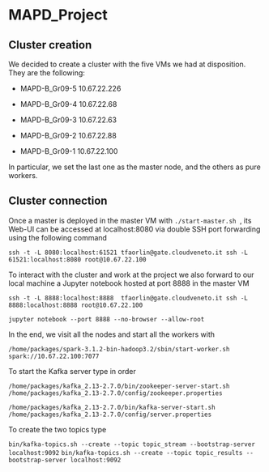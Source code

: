 # MAPD_Project

## Cluster creation
We decided to create a cluster with the five VMs we had at disposition. They are the following:

* MAPD-B_Gr09-5 10.67.22.226

* MAPD-B_Gr09-4 10.67.22.68
* MAPD-B_Gr09-3 10.67.22.63

* MAPD-B_Gr09-2 10.67.22.88

* MAPD-B_Gr09-1 10.67.22.100

In particular, we set the last one as the master node, and the others as pure workers.

## Cluster connection

Once a master is deployed in the master VM with  ```./start-master.sh ```, its Web-UI can be accessed at localhost:8080 via double SSH port forwarding using the following command

```ssh -t -L 8080:localhost:61521 tfaorlin@gate.cloudveneto.it ssh -L 61521:localhost:8080 root@10.67.22.100```

To interact with the cluster and work at the project we also forward to our local machine a Jupyter notebook hosted at port 8888 in the master VM

 ```ssh -t -L 8888:localhost:8888  tfaorlin@gate.cloudveneto.it ssh -L 8888:localhost:8888 root@10.67.22.100```

 ```jupyter notebook --port 8888 --no-browser --allow-root```

In the end, we visit all the nodes and start all the workers with

 ```/home/packages/spark-3.1.2-bin-hadoop3.2/sbin/start-worker.sh spark://10.67.22.100:7077```
 
 To start the Kafka server type in order
 
 ```/home/packages/kafka_2.13-2.7.0/bin/zookeeper-server-start.sh /home/packages/kafka_2.13-2.7.0/config/zookeeper.properties```
 
  ```/home/packages/kafka_2.13-2.7.0/bin/kafka-server-start.sh /home/packages/kafka_2.13-2.7.0/config/server.properties ```
  
  To create the two topics type 
  
  ```bin/kafka-topics.sh --create --topic topic_stream --bootstrap-server localhost:9092```
  ```bin/kafka-topics.sh --create --topic topic_results --bootstrap-server localhost:9092```
